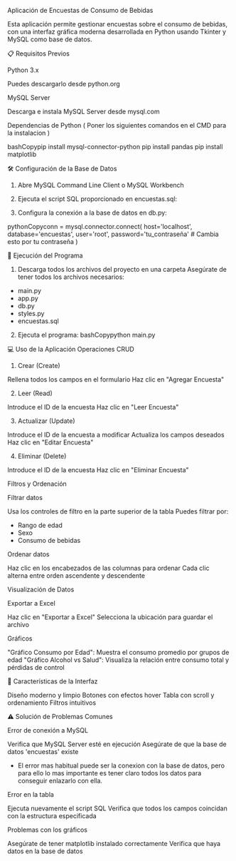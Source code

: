 Aplicación de Encuestas de Consumo de Bebidas

Esta aplicación permite gestionar encuestas sobre el consumo de bebidas, con una interfaz gráfica moderna desarrollada en Python usando Tkinter y MySQL como base de datos.

📋 Requisitos Previos

Python 3.x

Puedes descargarlo desde python.org


MySQL Server

Descarga e instala MySQL Server desde mysql.com


Dependencias de Python ( Poner los siguientes comandos en el CMD para la instalacion )

bashCopypip install mysql-connector-python
pip install pandas
pip install matplotlib


🛠️ Configuración de la Base de Datos

1. Abre MySQL Command Line Client o MySQL Workbench

2. Ejecuta el script SQL proporcionado en encuestas.sql:

3. Configura la conexión a la base de datos en db.py:

pythonCopyconn = mysql.connector.connect(
    host='localhost',
    database='encuestas',
    user='root',
    password='tu_contraseña'  # Cambia esto por tu contraseña
)


🚀 Ejecución del Programa

1. Descarga todos los archivos del proyecto en una carpeta
Asegúrate de tener todos los archivos necesarios:

- main.py
- app.py
- db.py
- styles.py
- encuestas.sql


2. Ejecuta el programa:
bashCopypython main.py


💻 Uso de la Aplicación
Operaciones CRUD

1. Crear (Create)

Rellena todos los campos en el formulario
Haz clic en "Agregar Encuesta"


2. Leer (Read)

Introduce el ID de la encuesta
Haz clic en "Leer Encuesta"


3. Actualizar (Update)

Introduce el ID de la encuesta a modificar
Actualiza los campos deseados
Haz clic en "Editar Encuesta"


4. Eliminar (Delete)

Introduce el ID de la encuesta
Haz clic en "Eliminar Encuesta"



Filtros y Ordenación

Filtrar datos

Usa los controles de filtro en la parte superior de la tabla
Puedes filtrar por:

- Rango de edad
- Sexo
- Consumo de bebidas




Ordenar datos

Haz clic en los encabezados de las columnas para ordenar
Cada clic alterna entre orden ascendente y descendente



Visualización de Datos

Exportar a Excel

Haz clic en "Exportar a Excel"
Selecciona la ubicación para guardar el archivo


Gráficos

"Gráfico Consumo por Edad": Muestra el consumo promedio por grupos de edad
"Gráfico Alcohol vs Salud": Visualiza la relación entre consumo total y pérdidas de control



🎨 Características de la Interfaz

Diseño moderno y limpio
Botones con efectos hover
Tabla con scroll y ordenamiento
Filtros intuitivos

⚠️ Solución de Problemas Comunes

Error de conexión a MySQL

Verifica que MySQL Server esté en ejecución
Asegúrate de que la base de datos 'encuestas' existe

- El error mas habitual puede ser la conexion con la base de datos, pero para ello lo mas importante es tener claro todos los datos para conseguir enlazarlo con ella. 


Error en la tabla

Ejecuta nuevamente el script SQL
Verifica que todos los campos coincidan con la estructura especificada


Problemas con los gráficos

Asegúrate de tener matplotlib instalado correctamente
Verifica que haya datos en la base de datos

